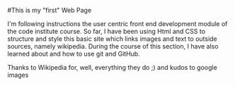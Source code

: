 #This is my "first" Web Page

I'm following instructions the user centric front end development module of the code institute course.
So far, I have been using Html and CSS to structure and style this basic site which links images and text to outside sources, namely wikipedia.
During the course of this section, I have also learned about and how to use git and GitHub.

Thanks to Wikipedia for, well, everything they do ;)
and kudos to google images